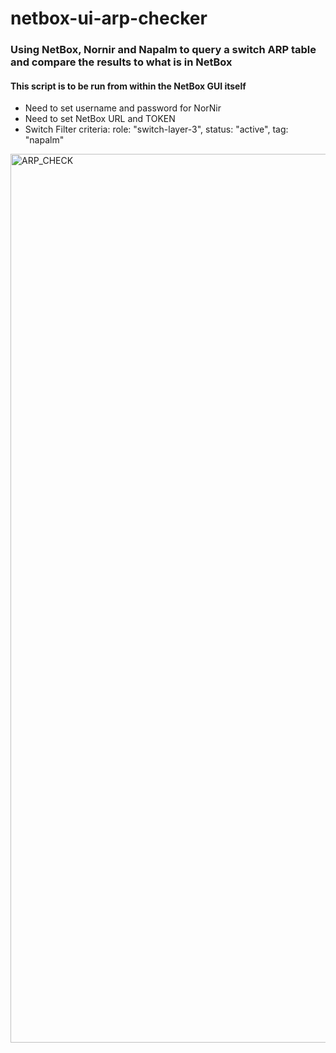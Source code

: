 # netbox-ui-arp-checker

### Using NetBox, Nornir and Napalm to query a switch ARP table and compare the results to what is in NetBox

#### This script is to be run from within the NetBox GUI itself 

* Need to set username and password for NorNir
* Need to set NetBox URL and TOKEN
* Switch Filter criteria: role: "switch-layer-3", status: "active", tag: "napalm" 

<img width="1422" alt="ARP_CHECK" src="https://user-images.githubusercontent.com/50723251/147048825-e1502bdd-b91b-446c-9a66-173b3c80c7b0.png">
